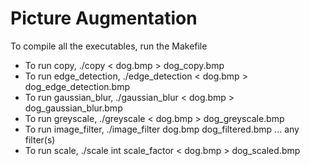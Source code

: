 # Picture Augmentation
To compile all the executables, run the Makefile

- To run copy, ./copy < dog.bmp > dog_copy.bmp
- To run edge_detection, ./edge_detection < dog.bmp > dog_edge_detection.bmp
- To run gaussian_blur, ./gaussian_blur < dog.bmp > dog_gaussian_blur.bmp
- To run greyscale, ./greyscale < dog.bmp > dog_greyscale.bmp
- To run image_filter, ./image_filter dog.bmp dog_filtered.bmp ... any filter(s)
- To run scale, ./scale int scale_factor < dog.bmp > dog_scaled.bmp
